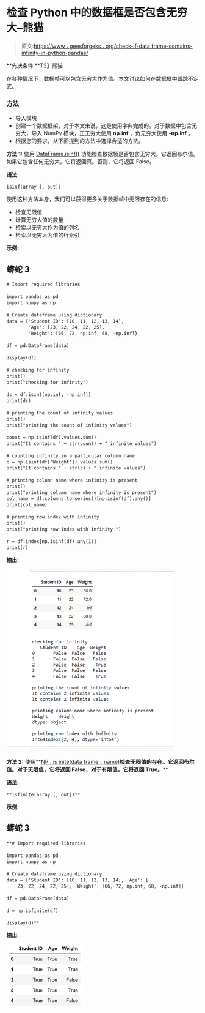 # 检查 Python 中的数据框是否包含无穷大–熊猫

> 原文:[https://www . geesforgeks . org/check-if-data frame-contains-infinity-in-python-pandas/](https://www.geeksforgeeks.org/check-if-dataframe-contains-infinity-in-python-pandas/)

**先决条件:**T2】熊猫

在各种情况下，数据帧可以包含无穷大作为值。本文讨论如何在数据框中跟踪不定式。

### 方法

*   导入模块
*   创建一个数据框架，对于本文来说，这是使用字典完成的。对于数据中包含无穷大，导入 NumPy 模块，正无穷大使用 **np.inf** ，负无穷大使用 **-np.inf** 。
*   根据您的要求，从下面提到的方法中选择合适的方法。

**方法 1:** 使用 [DataFrame.isinf()](https://www.geeksforgeeks.org/numpy-isinf-python/) 功能检查数据帧是否包含无穷大。它返回布尔值。如果它包含任何无穷大，它将返回真。否则，它将返回 False。

**语法:**

```
isinf(array [, out])
```

使用这种方法本身，我们可以获得更多关于数据帧中无限存在的信息:

*   检查无限值
*   计算无穷大值的数量
*   检索以无穷大作为值的列名
*   检索以无穷大为值的行索引

**示例:**

## 蟒蛇 3

```
# Import required libraries

import pandas as pd
import numpy as np

# Create dataframe using dictionary
data = {'Student ID': [10, 11, 12, 13, 14], 
        'Age': [23, 22, 24, 22, 25],
        'Weight': [66, 72, np.inf, 68, -np.inf]}

df = pd.DataFrame(data)

display(df)

# checking for infinity
print()
print("checking for infinity")

ds = df.isin([np.inf, -np.inf])
print(ds)

# printing the count of infinity values
print()
print("printing the count of infinity values")

count = np.isinf(df).values.sum()
print("It contains " + str(count) + " infinite values")

# counting infinity in a particular column name
c = np.isinf(df['Weight']).values.sum()
print("It contains " + str(c) + " infinite values")

# printing column name where infinity is present
print()
print("printing column name where infinity is present")
col_name = df.columns.to_series()[np.isinf(df).any()]
print(col_name)

# printing row index with infinity
print()
print("printing row index with infinity ")

r = df.index[np.isinf(df).any(1)]
print(r)
```

**输出:**

![](img/a68dc39b55b11ee751d29d1210db0f4d.png)

**方法 2:** 使用**[NP . is inite(data frame _ name)](https://www.geeksforgeeks.org/numpy-isfinite-python/)**检查无限值的存在。它返回布尔值。对于无限值，它将返回 False，对于有限值，它将返回 True。****

******语法:******

```
**isfinite(array [, out])**
```

******示例:******

## ****蟒蛇 3****

```
**# Import required libraries

import pandas as pd
import numpy as np

# Create dataframe using dictionary
data = {'Student ID': [10, 11, 12, 13, 14], 'Age': [
    23, 22, 24, 22, 25], 'Weight': [66, 72, np.inf, 68, -np.inf]}

df = pd.DataFrame(data)

d = np.isfinite(df)

display(d)**
```

******输出:******

****![](img/71e88f03af1cc477ee280d9080086fe7.png)****